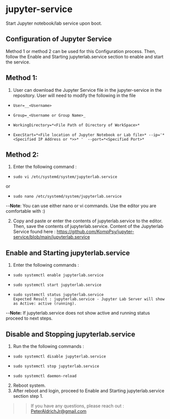 # jupyter-service
Start Jupyter notebook/lab service upon boot.
## Configuration of Jupyter Service
Method 1 or method 2 can be used for this Configuration process. Then, follow the Enable and Starting jupyterlab.service section to enable and start the service.

>>
Method 1: 
---------
>>
1. User can download the Jupyter Service file in the jupyter-service in the repository. User will need to modify the following in the file
-     User=__<Username>
-     Group=_<Username or Group Name>_
-     WorkingDirectory=*<File Path of Directory of WorkSpace>*
-     ExecStart=*<File location of Jupyter Notebook or Lab file>* --ip='*<Specified IP Address or *>>* '  --port=*<Specified Port>*
>>
Method 2:
---------
>>
1. Enter the following command : 
-     sudo vi /etc/systemd/system/jupyterlab.service
or
-     sudo nano /etc/systemd/system/jupyterlab.service 
>>
--**Note**: You can use either nano or vi commands. Use the editor you are comfortable with :) 
>> 
2. Copy and paste or enter the contents of jupyterlab.service to the editor. Then, save the contents of jupyterlab.service.
      Content of the Jupyterlab Service found here : https://github.com/KompPsy/jupyter-service/blob/main/jupyterlab.service
>>
Enable and Starting jupyterlab.service
---------------------------------------
1. Enter the following commands :
-     sudo systemctl enable jupyterlab.service
-     sudo systemctl start jupyterlab.service
-     sudo systemctl status jupyterlab.service
      Expected Result : jupyterlab.service - Jupyter Lab Server will show as Active: active (running).
>> 
--**Note:** If jupyterlab.service does not show active and running status proceed to next steps.
>>
Disable and Stopping jupyterlab.service
---------------------------------------
1. Run the the following commands :
>>
-     sudo systemctl disable jupyterlab.service
-     sudo systemctl stop jupyterlab.service
-     sudo systemctl daemon-reload
>>
2. Reboot system.
3. After reboot and login, proceed to Enable and Starting jupyterlab.service section step 1.
>>

>>If you have any questions, please reach out : PeterAldrichJr@gmail.com


